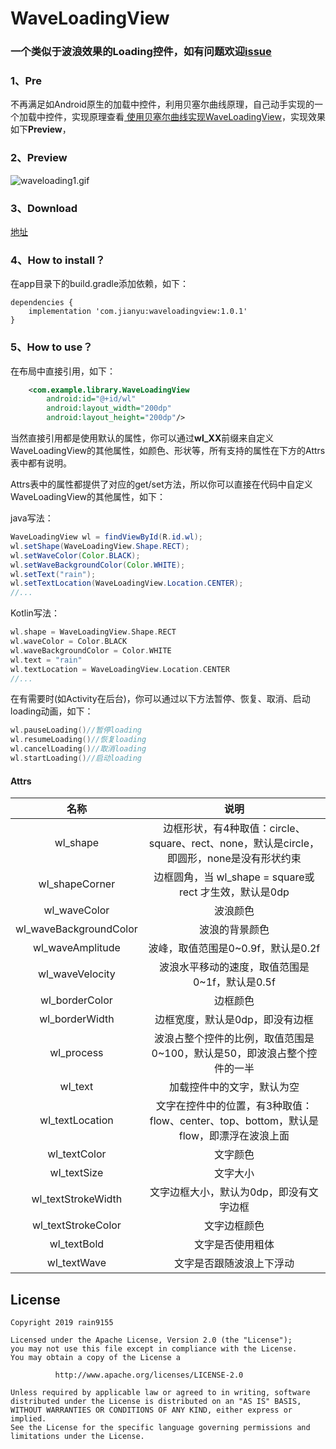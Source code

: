 # WaveLoadingView
### 一个类似于波浪效果的Loading控件，如有问题欢迎[issue](https://github.com/rain9155/WaveLoadingView/issues)

### 1、Pre

不再满足如Android原生的加载中控件，利用贝塞尔曲线原理，自己动手实现的一个加载中控件，实现原理查看[ 使用贝塞尔曲线实现WaveLoadingView](https://juejin.im/post/5d5ffb186fb9a06af2387dd9)，实现效果如下**Preview**，

### 2、Preview
![waveloading1.gif](/screenshots/waveloading1.gif)
### 3、Download

[地址](https://github.com/rain9155/WaveLoadingView/releases/download/1.0.0/app-release-unsigned.apk)

### 4、How to install？

在app目录下的build.gradle添加依赖，如下：

```
dependencies {
    implementation 'com.jianyu:waveloadingview:1.0.1'
}

```

### 5、How to use？

在布局中直接引用，如下：

```xml
    <com.example.library.WaveLoadingView
        android:id="@+id/wl"
        android:layout_width="200dp"
        android:layout_height="200dp"/>
```

当然直接引用都是使用默认的属性，你可以通过**wl_XX**前缀来自定义WaveLoadingView的其他属性，如颜色、形状等，所有支持的属性在下方的Attrs表中都有说明。

Attrs表中的属性都提供了对应的get/set方法，所以你可以直接在代码中自定义WaveLoadingView的其他属性，如下：

java写法：

```java
WaveLoadingView wl = findViewById(R.id.wl);
wl.setShape(WaveLoadingView.Shape.RECT);
wl.setWaveColor(Color.BLACK);
wl.setWaveBackgroundColor(Color.WHITE);
wl.setText("rain");
wl.setTextLocation(WaveLoadingView.Location.CENTER);
//...
```

Kotlin写法：

```kotlin
wl.shape = WaveLoadingView.Shape.RECT
wl.waveColor = Color.BLACK
wl.waveBackgroundColor = Color.WHITE
wl.text = "rain"
wl.textLocation = WaveLoadingView.Location.CENTER
//...
```

在有需要时(如Activity在后台)，你可以通过以下方法暂停、恢复、取消、启动loading动画，如下：

```kotlin
wl.pauseLoading()//暂停loading
wl.resumeLoading()//恢复loading
wl.cancelLoading()//取消loading
wl.startLoading()//启动loading
```



#### Attrs

|          名称          |                             说明                             |
| :--------------------: | :----------------------------------------------------------: |
|        wl_shape        | 边框形状，有4种取值：circle、square、rect、none，默认是circle，即圆形，none是没有形状约束 |
|     wl_shapeCorner     |    边框圆角，当 wl_shape = square或rect 才生效，默认是0dp    |
|      wl_waveColor      |                           波浪颜色                           |
| wl_waveBackgroundColor |                        波浪的背景颜色                        |
|    wl_waveAmplitude    |              波峰，取值范围是0~0.9f，默认是0.2f              |
|    wl_waveVelocity     |        波浪水平移动的速度，取值范围是0~1f，默认是0.5f        |
|     wl_borderColor     |                           边框颜色                           |
|     wl_borderWidth     |               边框宽度，默认是0dp，即没有边框                |
|       wl_process       | 波浪占整个控件的比例，取值范围是0~100，默认是50，即波浪占整个控件的一半 |
|        wl_text         |                  加载控件中的文字，默认为空                  |
|    wl_textLocation     | 文字在控件中的位置，有3种取值：flow、center、top、bottom，默认是flow，即漂浮在波浪上面 |
|      wl_textColor      |                           文字颜色                           |
|      wl_textSize       |                           文字大小                           |
|   wl_textStrokeWidth   |           文字边框大小，默认为0dp，即没有文字边框            |
|   wl_textStrokeColor   |                         文字边框颜色                         |
|      wl_textBold       |                       文字是否使用粗体                       |
|      wl_textWave       |                   文字是否跟随波浪上下浮动                   |


## License
```
Copyright 2019 rain9155

Licensed under the Apache License, Version 2.0 (the "License");
you may not use this file except in compliance with the License.
You may obtain a copy of the License a

          http://www.apache.org/licenses/LICENSE-2.0 
          
Unless required by applicable law or agreed to in writing, software
distributed under the License is distributed on an "AS IS" BASIS,
WITHOUT WARRANTIES OR CONDITIONS OF ANY KIND, either express or implied.
See the License for the specific language governing permissions and
limitations under the License.
```
